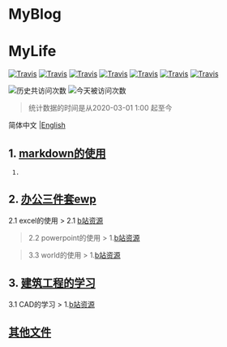 # MyBlog
# MyLife
[![Travis](https://img.shields.io/badge/编辑工具-markdown-green.svg)]()
[![Travis](https://img.shields.io/badge/建筑工程-CAD-yellow.svg)]()
[![Travis](https://img.shields.io/badge/土木水利-相关资料-blueviolet.svg)]()
[![Travis](https://img.shields.io/badge/办公三件套-PEW-blue.svg)]()
[![Travis](https://img.shields.io/badge/language-python-red.svg)]()
[![Travis](https://img.shields.io/badge/Wechat-微信开发-green.svg)]()
[![Travis](https://img.shields.io/badge/pythhon-爬虫-green.svg)]()

![历史共访问次数](https://visitor-count-badge.herokuapp.com/total.svg?repo_id=robin9877.leetcode)
![今天被访问次数](https://visitor-count-badge.herokuapp.com/today.svg?repo_id=robin9877.leetcode)

> 统计数据的时间是从2020-03-01 1:00 起至今

简体中文 |[English](./README.en.md)


## 1. [markdown的使用](markdown.md)
     1. 


## 2. [办公三件套ewp](EWP.md)
2.1 excel的使用
      > 2.1 [b站资源](https://www.bilibili.com/video/BV1uK411H7aP?p=1)
> 2.2 powerpoint的使用
      > 1.[b站资源](https://www.bilibili.com/video/BV1is411k7JV?from=search&seid=9157322098908588701)

> 3.3 world的使用
      > 1.[b站资源](https://www.bilibili.com/video/BV16x411r7tH?from=search&seid=13867420427295691481)

## 3. [建筑工程的学习](SE.md)
3.1 CAD的学习
      > 1.[b站资源](https://www.bilibili.com/video/BV12s411Q7J5?from=search&seid=6160636109926907503)

     
##   [其他文件](other.md)


